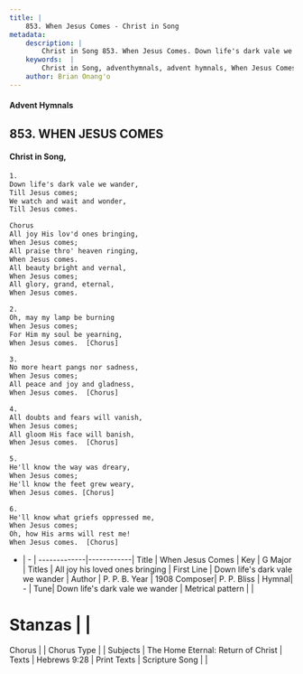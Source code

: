 ```yaml
---
title: |
    853. When Jesus Comes - Christ in Song
metadata:
    description: |
        Christ in Song 853. When Jesus Comes. Down life's dark vale we wander, Till Jesus comes; We watch and wait and wonder, Till Jesus comes. Chorus All joy His lov'd ones bringing, When Jesus comes; All praise thro' heaven ringing, When Jesus comes. All beauty bright and vernal, When Jesus comes; All glory, grand, eternal, When Jesus comes.
    keywords:  |
        Christ in Song, adventhymnals, advent hymnals, When Jesus Comes, Down life's dark vale we wander. All joy his loved ones bringing
    author: Brian Onang'o
---
```


#### Advent Hymnals
## 853. WHEN JESUS COMES
####  Christ in Song,

```txt
1.
Down life's dark vale we wander,
Till Jesus comes;
We watch and wait and wonder,
Till Jesus comes.

Chorus
All joy His lov'd ones bringing,
When Jesus comes;
All praise thro' heaven ringing,
When Jesus comes.
All beauty bright and vernal,
When Jesus comes;
All glory, grand, eternal,
When Jesus comes.

2.
Oh, may my lamp be burning
When Jesus comes;
For Him my soul be yearning,
When Jesus comes.  [Chorus]

3.
No more heart pangs nor sadness,
When Jesus comes;
All peace and joy and gladness,
When Jesus comes.  [Chorus]

4.
All doubts and fears will vanish,
When Jesus comes;
All gloom His face will banish,
When Jesus comes.  [Chorus]

5.
He'll know the way was dreary,
When Jesus comes;
He'll know the feet grew weary,
When Jesus comes. [Chorus]

6.
He'll know what griefs oppressed me,
When Jesus comes;
Oh, how His arms will rest me!
When Jesus comes.  [Chorus]


```

- |   -  |
-------------|------------|
Title | When Jesus Comes |
Key | G Major |
Titles | All joy his loved ones bringing |
First Line | Down life's dark vale we wander |
Author | P. P. B.
Year | 1908
Composer| P. P. Bliss |
Hymnal|  - |
Tune| Down life's dark vale we wander |
Metrical pattern | |
# Stanzas |  |
Chorus |  |
Chorus Type |  |
Subjects | The Home Eternal: Return of Christ |
Texts | Hebrews 9:28 |
Print Texts | 
Scripture Song |  |
    
